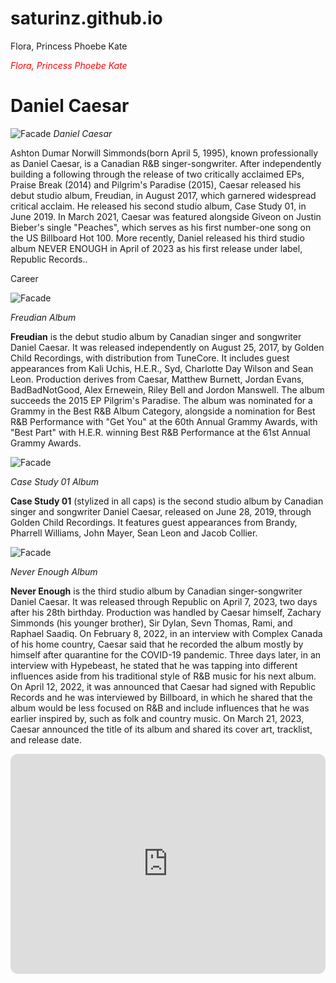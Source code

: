 # saturinz.github.io
Flora, Princess Phoebe Kate

<span style="color:red"> *Flora, Princess Phoebe Kate*</span>

# Daniel Caesar
![Facade](https://blogs-images.forbes.com/ogdenpayne/files/2017/02/Daniel-Caesar-NEw-by-Keith-Henry.jpg) 
*Daniel Caesar*

Ashton Dumar Norwill Simmonds(born April 5, 1995), known professionally as Daniel Caesar, is a Canadian R&B singer-songwriter. 
After independently building a following through the release of two critically acclaimed EPs, Praise Break (2014) and Pilgrim's Paradise (2015), Caesar released his debut studio album, Freudian, in August 2017, which garnered widespread critical acclaim. 
He released his second studio album, Case Study 01, in June 2019. In March 2021, Caesar was featured alongside Giveon on Justin Bieber's single "Peaches", which serves as his first number-one song on the US Billboard Hot 100. More recently, 
Daniel released his third studio album NEVER ENOUGH in April of 2023 as his first release under label, Republic Records..

Career

![Facade](https://upload.wikimedia.org/wikipedia/en/b/b9/Freudian_by_Daniel_Caesar.jpg)

*Freudian Album*

**Freudian** is the debut studio album by Canadian singer and songwriter Daniel Caesar. It was released independently on August 25, 2017, by Golden Child Recordings, with distribution from TuneCore. It includes guest appearances from Kali Uchis, H.E.R., Syd, Charlotte Day Wilson and Sean Leon. 
Production derives from Caesar, Matthew Burnett, Jordan Evans, BadBadNotGood, Alex Ernewein, Riley Bell and Jordon Manswell. 
The album succeeds the 2015 EP Pilgrim's Paradise. The album was nominated for a Grammy in the Best R&B Album Category, alongside a nomination for Best R&B Performance with "Get You" at the 60th Annual Grammy Awards, with "Best Part" with H.E.R. winning Best R&B Performance at the 61st Annual Grammy Awards.

![Facade](https://upload.wikimedia.org/wikipedia/en/4/4c/Daniel_Caesar_-_Case_Study_01.png)

*Case Study 01 Album*

**Case Study 01** (stylized in all caps) is the second studio album by Canadian singer and songwriter Daniel Caesar, released on June 28, 2019, through Golden Child Recordings. 
It features guest appearances from Brandy, Pharrell Williams, John Mayer, Sean Leon and Jacob Collier.

![Facade](https://upload.wikimedia.org/wikipedia/en/thumb/c/c0/Daniel_Caesar_-_Never_Enough.png/220px-Daniel_Caesar_-_Never_Enough.png)

*Never Enough Album*

**Never Enough** is the third studio album by Canadian singer-songwriter Daniel Caesar. It was released through Republic on April 7, 2023, two days after his 28th birthday. Production was handled by Caesar himself, Zachary Simmonds (his younger brother), Sir Dylan, Sevn Thomas, Rami, and Raphael Saadiq.
On February 8, 2022, in an interview with Complex Canada of his home country, Caesar said that he recorded the album mostly by himself after quarantine for the COVID-19 pandemic. Three days later, in an interview with Hypebeast, he stated that he was tapping into different influences aside from his traditional style of R&B music for his next album. On April 12, 2022, it was announced that Caesar had signed with Republic Records and he was interviewed by Billboard, in which he shared that the album would be less focused on R&B and include influences that he was earlier inspired by, such as folk and country music. On March 21, 2023, Caesar announced the title of its album and shared its cover art, tracklist, and release date.

<iframe style="border-radius:12px" src="https://open.spotify.com/embed/artist/20wkVLutqVOYrc0kxFs7rA?utm_source=generator" width="100%" height="352" frameBorder="0" allowfullscreen="" allow="autoplay; clipboard-write; encrypted-media; fullscreen; picture-in-picture" loading="lazy"></iframe>



